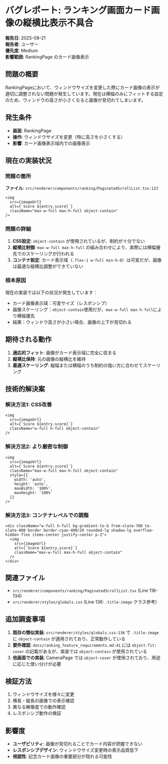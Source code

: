 # バグレポート: ランキング画面カード画像の縦横比表示不具合

**報告日**: 2025-08-21  
**報告者**: ユーザー  
**優先度**: Medium  
**影響範囲**: RankingPage のカード画像表示  

## 問題の概要

RankingPageにおいて、ウィンドウサイズを変更した際にカード画像の表示が適切に調整されない問題が発生しています。現在は横幅のみにフィットする設定のため、ウィンドウの高さが小さくなると画像が見切れてしまいます。

## 発生条件

- **画面**: RankingPage
- **操作**: ウィンドウサイズを変更（特に高さを小さくする）
- **影響**: カード画像表示域内での画像表示

## 現在の実装状況

### 問題の箇所
**ファイル**: `src/renderer/components/ranking/PaginatedScrollList.tsx:123`

```tsx
<img 
  src={imageUrl} 
  alt={`Score ${entry.score}`}
  className="max-w-full max-h-full object-contain" 
/>
```

### 問題の詳細

1. **CSS設定**: `object-contain` が使用されているが、制約が十分でない
2. **縦横比制御**: `max-w-full max-h-full` の組み合わせにより、実際には横幅優先でのスケーリングが行われる
3. **コンテナ設定**: カード表示域（`.flex-1 w-full min-h-0`）は可変だが、画像は最適な縦横比調整ができていない

### 根本原因

現在の実装では以下の状況が発生しています：

- カード画像表示域：可変サイズ（レスポンシブ）
- 画像スケーリング：`object-contain`使用だが、`max-w-full max-h-full`により横幅優先
- 結果：ウィンドウ高さが小さい場合、画像の上下が見切れる

## 期待される動作

1. **適応的フィット**: 画像がカード表示域に完全に収まる
2. **縦横比保持**: 元の画像の縦横比を維持
3. **最適スケーリング**: 縦幅または横幅のうち制約の強い方に合わせてスケーリング

## 技術的解決案

### 解決方法1: CSS改善
```tsx
<img 
  src={imageUrl} 
  alt={`Score ${entry.score}`}
  className="w-full h-full object-contain" 
/>
```

### 解決方法2: より厳密な制御
```tsx
<img 
  src={imageUrl} 
  alt={`Score ${entry.score}`}
  className="max-w-full max-h-full object-contain"
  style={{ 
    width: 'auto', 
    height: 'auto',
    maxWidth: '100%',
    maxHeight: '100%'
  }}
/>
```

### 解決方法3: コンテナレベルでの調整
```tsx
<div className="w-full h-full bg-gradient-to-b from-slate-700 to-slate-800 border border-cyan-400/20 rounded-lg shadow-lg overflow-hidden flex items-center justify-center p-2">
  <img 
    src={imageUrl} 
    alt={`Score ${entry.score}`}
    className="max-w-full max-h-full object-contain" 
  />
</div>
```

## 関連ファイル

- `src/renderer/components/ranking/PaginatedScrollList.tsx` (Line 118-134)
- `src/renderer/styles/globals.css` (Line 136: `.title-image` クラス参考)

## 追加調査事項

1. **既存の類似実装**: `src/renderer/styles/globals.css:136` で `.title-image` に `object-contain` が適用されており、正常動作している
2. **要件確認**: `docs/ranking_feature_requirements.md:41` には `object-fit: cover` の記載があるが、実装では `object-contain` が使用されている
3. **他画面での実装**: CameraPage では `object-cover` が使用されており、用途に応じた使い分けが必要

## 検証方法

1. ウィンドウサイズを様々に変更
2. 横長・縦長の画像での表示確認
3. 異なる解像度での動作確認
4. レスポンシブ動作の検証

## 影響度

- **ユーザビリティ**: 画像が見切れることでカード内容が把握できない
- **レスポンシブデザイン**: ウィンドウサイズ変更時の表示品質低下
- **視認性**: 記念カード画像の重要部分が隠れる可能性